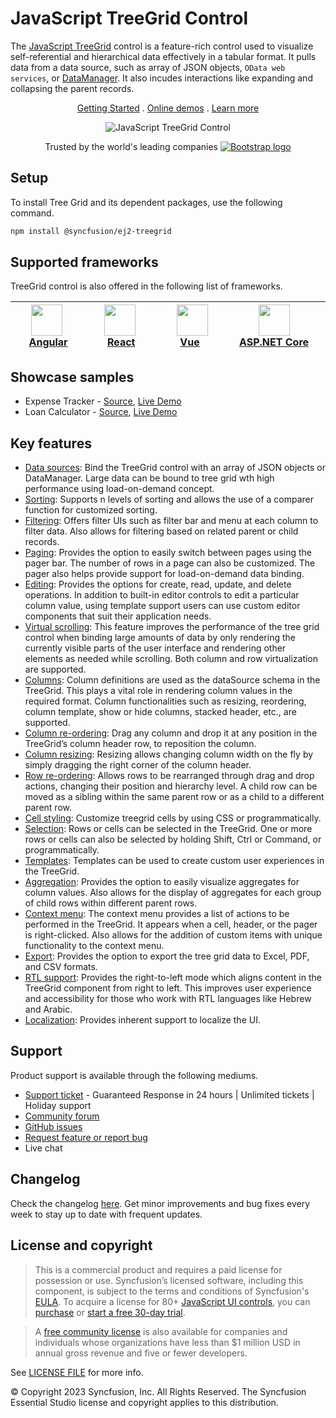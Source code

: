 # JavaScript TreeGrid Control

The [JavaScript TreeGrid](https://www.syncfusion.com/javascript-ui-controls/js-tree-grid?utm_source=npm&utm_medium=listing&utm_campaign=javascript-treegrid-npm) control is a feature-rich control used to visualize self-referential and hierarchical data effectively in a tabular format. It pulls data from a data source, such as array of JSON objects, `OData web services`, or [DataManager](https://ej2.syncfusion.com/documentation/data/data-binding/). It also incudes interactions like expanding and collapsing the parent records.

<p align="center">
  <a href="https://ej2.syncfusion.com/documentation/treegrid/getting-started/?utm_source=npm&utm_medium=listing&utm_campaign=javascript-treegrid-npm">Getting Started</a> .
  <a href="https://ej2.syncfusion.com/demos/?utm_source=npm&utm_medium=listing&utm_campaign=javascript-treegrid-npm#/bootstrap5/tree-grid/treegrid-overview.html">Online demos</a> .
  <a href="https://www.syncfusion.com/javascript-ui-controls/js-tree-grid?utm_source=npm&utm_medium=listing&utm_campaign=javascript-treegrid-npm">Learn more</a>
</p>

<p align="center">
<img alt="JavaScript TreeGrid Control" src="https://raw.githubusercontent.com/SyncfusionExamples/nuget-img/master/javascript/javascript-treegrid.png"> </p>

<p align="center">
Trusted by the world's leading companies
  <a href="https://www.syncfusion.com">
    <img src="https://raw.githubusercontent.com/SyncfusionExamples/nuget-img/master/syncfusion/syncfusion-trusted-companies.webp" alt="Bootstrap logo">
  </a>
</p>

## Setup

To install Tree Grid and its dependent packages, use the following command.

```sh
npm install @syncfusion/ej2-treegrid
```
## Supported frameworks

TreeGrid control is also offered in the following list of frameworks.

| [<img src="https://ej2.syncfusion.com/github/images/angular.svg" height="50" />](https://www.syncfusion.com/angular-ui-components?utm_medium=listing&utm_source=github)<br/>&nbsp;&nbsp;&nbsp;&nbsp;&nbsp;[Angular](https://www.syncfusion.com/angular-ui-components?utm_medium=listing&utm_source=github)&nbsp;&nbsp;&nbsp;&nbsp; | [<img src="https://ej2.syncfusion.com/github/images/react.svg"  height="50" />](https://www.syncfusion.com/react-ui-components?utm_medium=listing&utm_source=github)<br/>&nbsp;&nbsp;&nbsp;&nbsp;&nbsp;&nbsp;&nbsp;[React](https://www.syncfusion.com/react-ui-components?utm_medium=listing&utm_source=github)&nbsp;&nbsp;&nbsp;&nbsp;&nbsp;&nbsp; | [<img src="https://ej2.syncfusion.com/github/images/vue.svg" height="50" />](https://www.syncfusion.com/vue-ui-components?utm_medium=listing&utm_source=github)<br/>&nbsp;&nbsp;&nbsp;&nbsp;&nbsp;&nbsp;&nbsp;[Vue](https://www.syncfusion.com/vue-ui-components?utm_medium=listing&utm_source=github)&nbsp;&nbsp;&nbsp;&nbsp;&nbsp;&nbsp;&nbsp;&nbsp;&nbsp; | [<img src="https://ej2.syncfusion.com/github/images/netcore.svg" height="50" />](https://www.syncfusion.com/aspnet-core-ui-controls?utm_medium=listing&utm_source=github)<br/>&nbsp;&nbsp;[ASP.NET&nbsp;Core](https://www.syncfusion.com/aspnet-core-ui-controls?utm_medium=listing&utm_source=github)&nbsp;&nbsp; | [<img src="https://ej2.syncfusion.com/github/images/netmvc.svg" height="50" />](https://www.syncfusion.com/aspnet-mvc-ui-controls?utm_medium=listing&utm_source=github)<br/>&nbsp;&nbsp;[ASP.NET&nbsp;MVC](https://www.syncfusion.com/aspnet-mvc-ui-controls?utm_medium=listing&utm_source=github)&nbsp;&nbsp; | 
| :-----: | :-----: | :-----: | :-----: | :-----: |

## Showcase samples

* Expense Tracker - [Source](https://github.com/syncfusion/ej2-sample-ts-expensetracker?utm_source=npm&utm_medium=listing&utm_campaign=javascript-treegrid-npm), [Live Demo](https://ej2.syncfusion.com/showcase/typescript/expensetracker/?utm_source=npm&utm_medium=listing&utm_campaign=javascript-treegrid-npm#/dashboard)
* Loan Calculator - [Source](https://github.com/syncfusion/ej2-sample-ts-loancalculator), [Live Demo](https://ej2.syncfusion.com/showcase/typescript/loancalculator/?utm_source=npm&utm_medium=listing&utm_campaign=javascript-treegrid-npm)

## Key features

* [Data sources](https://ej2.syncfusion.com/demos/?utm_source=npm&utm_campaign=javascript-treegrid-npm#/bootstrap5/tree-grid/localdata.html): Bind the TreeGrid control with an array of JSON objects or DataManager. Large data can be bound to tree grid wth high performance using load-on-demand concept.
* [Sorting](https://ej2.syncfusion.com/demos/?utm_source=npm&utm_campaign=javascript-treegrid-npm#/bootstrap5/tree-grid/sorting.html): Supports n levels of sorting and allows the use of a comparer function for customized sorting.
* [Filtering](https://ej2.syncfusion.com/demos/?utm_source=npm&utm_campaign=javascript-treegrid-npm#/bootstrap5/tree-grid/filtering.html): Offers filter UIs such as filter bar and menu at each column to filter data. Also allows for filtering based on related parent or child records.
* [Paging](https://ej2.syncfusion.com/demos/?utm_source=npm&utm_campaign=javascript-treegrid-npm#/bootstrap5/tree-grid/default-paging.html): Provides the option to easily switch between pages using the pager bar. The number of rows in a page can also be customized. The pager also helps provide support for load-on-demand data binding.
* [Editing](https://ej2.syncfusion.com/demos/?utm_source=npm&utm_campaign=javascript-treegrid-npm#/bootstrap5/tree-grid/inline-editing.html): Provides the options for create, read, update, and delete operations. In addition to built-in editor controls to edit a particular column value, using template support users can use custom editor components that suit their application needs.
* [Virtual scrolling](https://ej2.syncfusion.com/demos/?utm_source=npm&utm_campaign=javascript-treegrid-npm#/bootstrap5/tree-grid/virtual-scrolling.html): This feature improves the performance of the tree grid control when binding large amounts of data by only rendering the currently visible parts of the user interface and rendering other elements as needed while scrolling. Both column and row virtualization are supported. 
* [Columns](https://ej2.syncfusion.com/demos/?utm_source=npm&utm_campaign=javascript-treegrid-npm#/bootstrap5/tree-grid/columnformatting.html): Column definitions are used as the dataSource schema in the TreeGrid. This plays a vital role in rendering column values in the required format. Column functionalities such as resizing, reordering, column template, show or hide columns, stacked header, etc., are supported.
* [Column re-ordering](https://ej2.syncfusion.com/demos/?utm_source=npm&utm_campaign=javascript-treegrid-npm#/bootstrap5/tree-grid/reorder.html): Drag any column and drop it at any position in the TreeGrid’s column header row, to reposition the column.
* [Column resizing](https://ej2.syncfusion.com/demos/?utm_source=npm&utm_campaign=javascript-treegrid-npm#/bootstrap5/tree-grid/resizing.html): Resizing allows changing column width on the fly by simply dragging the right corner of the column header.
* [Row re-ordering](https://ej2.syncfusion.com/demos/?utm_source=npm&utm_campaign=javascript-treegrid-npm#/bootstrap5/tree-grid/row-reorder.html): Allows rows to be rearranged through drag and drop actions, changing their position and hierarchy level. A child row can be moved as a sibling within the same parent row or as a child to a different parent row.
* [Cell styling](https://ej2.syncfusion.com/demos/?utm_source=npm&utm_campaign=javascript-treegrid-npm#/bootstrap5/tree-grid/conditional-formatting.html): Customize treegrid cells by using CSS or programmatically.
* [Selection](https://ej2.syncfusion.com/demos/?utm_source=npm&utm_campaign=javascript-treegrid-npm#/bootstrap5/tree-grid/selection.html): Rows or cells can be selected in the TreeGrid. One or more rows or cells can also be selected by holding Shift, Ctrl or Command, or programmatically.
* [Templates](https://ej2.syncfusion.com/demos/?utm_source=npm&utm_campaign=javascript-treegrid-npm#/bootstrap5/tree-grid/column-template.html): Templates can be used to create custom user experiences in the TreeGrid.
* [Aggregation](https://ej2.syncfusion.com/demos/?utm_source=npm&utm_campaign=javascript-treegrid-npm#/bootstrap5/tree-grid/aggregate-default.html): Provides the option to easily visualize aggregates for column values. Also allows for the display of aggregates for each group of child rows within different parent rows.
* [Context menu](https://ej2.syncfusion.com/demos/?utm_source=npm&utm_campaign=javascript-treegrid-npm#/bootstrap5/tree-grid/default-context-menu.html): The context menu provides a list of actions to be performed in the TreeGrid. It appears when a cell, header, or the pager is right-clicked. Also allows for the addition of custom items with unique functionality to the context menu.
* [Export](https://ej2.syncfusion.com/demos/?utm_source=npm&utm_campaign=javascript-treegrid-npm#/bootstrap5/tree-grid/default-exporting.html): Provides the option to export the tree grid data to Excel, PDF, and CSV formats.
* [RTL support](https://ej2.syncfusion.com/documentation/treegrid/global-local/#right-to-left-rtl): Provides the right-to-left mode which aligns content in the TreeGrid component from right to left. This improves user experience and accessibility for those who work with RTL languages like Hebrew and Arabic.
* [Localization](https://ej2.syncfusion.com/documentation/treegrid/global-local/#localization): Provides inherent support to localize the UI.

## Support

Product support is available through the following mediums.

* [Support ticket](https://support.syncfusion.com/support/tickets/create) - Guaranteed Response in 24 hours | Unlimited tickets | Holiday support
* [Community forum](https://www.syncfusion.com/forums/essential-js2?utm_source=npm&utm_medium=listing&utm_campaign=javascript-treegrid-npm)
* [GitHub issues](https://github.com/syncfusion/ej2-javascript-ui-controls/issues/new)
* [Request feature or report bug](https://www.syncfusion.com/feedback/javascript?utm_source=npm&utm_medium=listing&utm_campaign=javascript-treegrid-npm)
* Live chat

## Changelog

Check the changelog [here](https://github.com/syncfusion/ej2-javascript-ui-controls/blob/master/controls/treegrid/CHANGELOG.md?utm_source=npm&utm_campaign=grid). Get minor improvements and bug fixes every week to stay up to date with frequent updates.

## License and copyright

> This is a commercial product and requires a paid license for possession or use. Syncfusion’s licensed software, including this component, is subject to the terms and conditions of Syncfusion's [EULA](https://www.syncfusion.com/eula/es/). To acquire a license for 80+ [JavaScript UI controls](https://www.syncfusion.com/javascript-ui-controls), you can [purchase](https://www.syncfusion.com/sales/products) or [start a free 30-day trial](https://www.syncfusion.com/account/manage-trials/start-trials).

> A [free community license](https://www.syncfusion.com/products/communitylicense) is also available for companies and individuals whose organizations have less than $1 million USD in annual gross revenue and five or fewer developers.

See [LICENSE FILE](https://github.com/syncfusion/ej2-javascript-ui-controls/blob/master/license?utm_source=npm&utm_campaign=grid) for more info.

© Copyright 2023 Syncfusion, Inc. All Rights Reserved. The Syncfusion Essential Studio license and copyright applies to this distribution.
